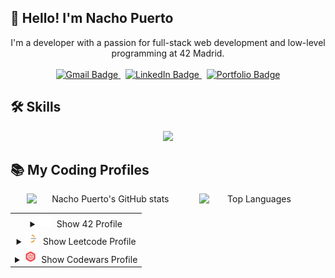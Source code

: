 ## 👋 Hello! I'm Nacho Puerto

<p align="center">
  I'm a developer with a passion for full-stack web development and low-level programming at 42 Madrid.
  <br><br>
  <a href="mailto:tuemail@gmail.com">
      <img src="https://custom-icon-badges.demolab.com/badge/Gmail-D14836?logo=gmail&logoColor=fff" alt="Gmail Badge" />
    </a>&nbsp;
    <a href="https://www.linkedin.com/in/tuusuario/">
      <img src="https://custom-icon-badges.demolab.com/badge/LinkedIn-0A66C2?logo=linkedin&logoColor=fff" alt="LinkedIn Badge" />
    </a>&nbsp;
    <a href="https://tu-portfolio.com">
      <img src="https://custom-icon-badges.demolab.com/badge/Portfolio-6f42c1?logo=link&logoColor=fff" alt="Portfolio Badge" />
    </a>
</p>

## 🛠️ Skills

<p align="center">
  <a href="https://skillicons.dev">
    <img src="https://skillicons.dev/icons?i=git,github,js,react,nodejs,mongodb,c,cpp,html,css,postman,bash,docker,ubuntu,vim,p5js,ai,ps,xd&perline=12" />
  </a>
</p>

## 📚 My Coding Profiles

<!-- GitHub Stats y Lenguajes en la misma fila -->
<p align="center">
  <img src="https://github-readme-stats.vercel.app/api?username=nachopuerto95&show_icons=true&theme=tokyonight" alt="Nacho Puerto's GitHub stats" style="display:inline-block; margin-right:20px; width: 50%;" />
  <img src="https://github-readme-stats.vercel.app/api/top-langs/?username=Nachopuerto95&layout=compact&theme=tokyonight" alt="Top Languages" style="display:inline-block; width: 35%;" />
</p>

<!-- Tabla con perfiles en columna y mayor ancho para los perfiles -->
<table align="center" width="80%">
  <tr>
    <td align="center" colspan="2">
      <details>
        <summary><img src="assets/42-logo.svg" width="20" alt="42 Logo" />&nbsp; Show 42 Profile</summary>
        <a href="https://github.com/oakoudad/badge42">
          <img src="https://badge.mediaplus.ma/darkblue/jpuerto-?1337Badge=off&UM6P=off" alt="jpuerto's 42 stats" width="100%" />
        </a>
      </details>
    </td>
  </tr>
  <tr>
    <td align="center" colspan="2">
      <details>
        <summary><img src="assets/LeetCode_Logo_1.png" width="20" alt="Leetcode logo" />&nbsp; Show Leetcode Profile</summary>
        <a href="https://leetcode.com/u/nachopuerto95/">
          <br><br>
          <img src="https://leetcard.jacoblin.cool/Nachopuerto95?theme=nord" alt="LeetCode stats" width="100%" />
        </a>
      </details>
    </td>
  </tr>
  <tr>
    <td align="center" colspan="2">
      <details>
        <summary><img src="assets/5387632.png" width="20" alt="42 Logo" />&nbsp; Show Codewars Profile</summary>
        <a href="https://www.codewars.com/users/Nachopuerto95">
          <br><br>
          <img src="https://github.r2v.ch/codewars?user=Nachopuerto95&name=true&top_languages=true&stroke=%23b362ff&theme=purple_dark" alt="Codewars stats" width="100%" />
        </a>
      </details>
    </td>
  </tr>
</table>
